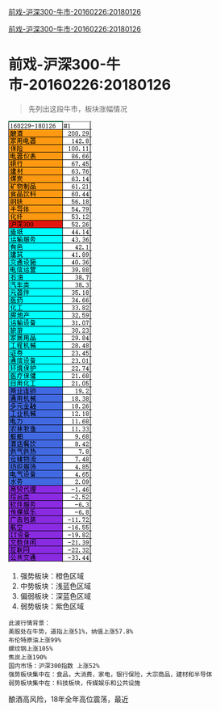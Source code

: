 
[前戏-沪深300-牛市-20160226:20180126](#1)

[前戏-沪深300-牛市-20160226:20180126](#1)



<h1 id="1">前戏-沪深300-牛市-20160226:20180126</h1>

> 先列出这段牛市，板块涨幅情况

![20181225_1](./img/20181225_1.png)

1. 强势板块：橙色区域
2. 中势板块：浅蓝色区域
3. 偏弱板块：深蓝色区域
4. 弱势板块：紫色区域

```
此波行情背景： 
美股处在牛势，道指上涨51%，纳值上涨57.8%
布伦特原油上涨99%
螺纹钢上涨105%
焦炭上涨190%
国内市场：沪深300指数 上涨52%
强势板块集中在：食品，大消费，家电，银行保险，大宗商品，建材和半导体
弱势板块集中在：科技板块，传媒娱乐和公共设施
```


酿酒高风险，18年全年高位震荡，最近
